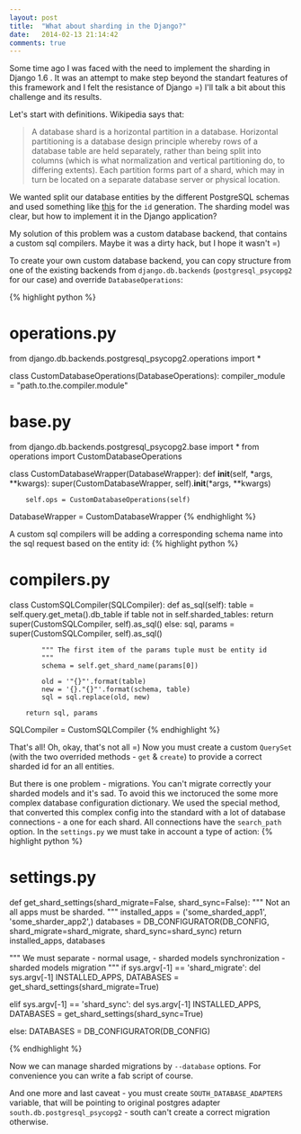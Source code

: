 ```yaml
---
layout: post
title:  "What about sharding in the Django?"
date:   2014-02-13 21:14:42
comments: true
---
```


Some time ago I was faced with the need to implement the sharding in Django 1.6 . It was an attempt to make step beyond the standart features of this framework and I felt the resistance of Django =) I'll talk a bit about this challenge and its results.

Let's start with definitions. Wikipedia says that:

> A database shard is a horizontal partition in a database.
> Horizontal partitioning is a database design principle whereby rows of a database table are held separately, rather than being split into columns (which is what normalization and vertical partitioning do, to differing extents). Each partition forms part of a shard, which may in turn be located on a separate database server or physical location.

We wanted split our database entities by the different PostgreSQL schemas and used something like [this][instagramm_id] for the `id` generation. The sharding model was clear, but how to implement it in the Django application?

My solution of this problem was a custom database backend, that contains a custom sql compilers. Maybe it was a dirty hack, but I hope it wasn't =)

To create your own custom database backend, you can copy structure from one of the existing backends from `django.db.backends` (`postgresql_psycopg2` for our case) and override `DatabaseOperations`:

{% highlight python %}
# operations.py
from django.db.backends.postgresql_psycopg2.operations import *

class CustomDatabaseOperations(DatabaseOperations):
    compiler_module = "path.to.the.compiler.module"

# base.py
from django.db.backends.postgresql_psycopg2.base import *
from operations import CustomDatabaseOperations

class CustomDatabaseWrapper(DatabaseWrapper):
    def __init__(self, *args, **kwargs):
        super(CustomDatabaseWrapper, self).__init__(*args, **kwargs)

        self.ops = CustomDatabaseOperations(self)

DatabaseWrapper = CustomDatabaseWrapper
{% endhighlight %}

A custom sql compilers will be adding a corresponding schema name into the sql request based on the entity id:
{% highlight python %}
# compilers.py

class CustomSQLCompiler(SQLCompiler):
    def as_sql(self):
        table = self.query.get_meta().db_table
        if table not in self.sharded_tables:
            return super(CustomSQLCompiler, self).as_sql()
        else:
            sql, params = super(CustomSQLCompiler, self).as_sql()

            """ The first item of the params tuple must be entity id
            """
            schema = self.get_shard_name(params[0])

            old = '"{}"'.format(table)
            new = '{}."{}"'.format(schema, table)
            sql = sql.replace(old, new)

        return sql, params


SQLCompiler = CustomSQLCompiler
{% endhighlight %}

That's all! Oh, okay, that's not all =) Now you must create a custom `QuerySet` (with the two overrided methods - `get` & `create`) to provide a correct sharded id for an all entities.

But there is one problem - migrations. You can't migrate correctly your sharded models and it's sad. To avoid this we inctoruced the some more complex database configuration dictionary. We used the special method, that converted this complex config into the standard with a lot of database connections - a one for each shard. All connections have the `search_path` option. In the `settings.py` we must take in account a type of action:
{% highlight python %}
# settings.py

def get_shard_settings(shard_migrate=False, shard_sync=False):
    """ Not an all apps must be sharded.
    """
    installed_apps = ('some_sharded_app1', 'some_sharder_app2',)
    databases = DB_CONFIGURATOR(DB_CONFIG, shard_migrate=shard_migrate, shard_sync=shard_sync)
    return installed_apps, databases

""" We must separate
    - normal usage,
    - sharded models synchronization
    - sharded models migration 
"""
if sys.argv[-1] == 'shard_migrate':
    del sys.argv[-1]
    INSTALLED_APPS, DATABASES = get_shard_settings(shard_migrate=True)

elif sys.argv[-1] == 'shard_sync':
    del sys.argv[-1]
    INSTALLED_APPS, DATABASES = get_shard_settings(shard_sync=True)

else:
    DATABASES = DB_CONFIGURATOR(DB_CONFIG)

{% endhighlight %}

Now we can manage sharded migrations by `--database` options. For convenience you can write a fab script of course.

And one more and last caveat - you must create `SOUTH_DATABASE_ADAPTERS` variable, that will be pointing to original postgres adapter `south.db.postgresql_psycopg2` - south can't create a correct migration otherwise.

[instagramm_id]: http://instagram-engineering.tumblr.com/post/10853187575/sharding-ids-at-instagram
